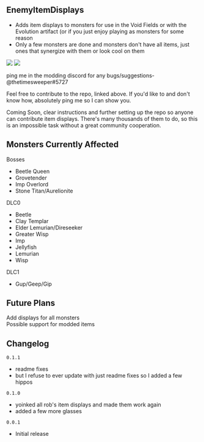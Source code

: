## EnemyItemDisplays
- Adds item displays to monsters for use in the Void Fields or with the Evolution artifact (or if you just enjoy playing as monsters for some reason
- Only a few monsters are done and monsters don't have all items, just ones that synergize with them or look cool on them

[![](https://cdn.discordapp.com/attachments/469291841859092488/770803944036892702/Screenshot_447.png)]()
[![](https://cdn.discordapp.com/attachments/469291841859092488/770804015306506250/Screenshot_422.png)]()

ping me in the modding discord for any bugs/suggestions- @thetimesweeper#5727

Feel free to contribute to the repo, linked above. If you'd like to and don't know how, absolutely ping me so I can show you.

Coming Soon, clear instructions and further setting up the repo so anyone can contribute item displays. There's many thousands of them to do, so this is an impossible task without a great community cooperation.

## Monsters Currently Affected
Bosses
- Beetle Queen
- Grovetender
- Imp Overlord
- Stone Titan/Aurelionite

DLC0
- Beetle
- Clay Templar
- Elder Lemurian/Direseeker
- Greater Wisp
- Imp
- Jellyfish
- Lemurian
- Wisp

DLC1
- Gup/Geep/Gip

## Future Plans
Add displays for all monsters  
Possible support for modded items

## Changelog
`0.1.1`
- readme fixes
- but I refuse to ever update with just readme fixes so I added a few hippos

`0.1.0`
- yoinked all rob's item displays and made them work again
- added a few more glasses  

`0.0.1`
- Initial release